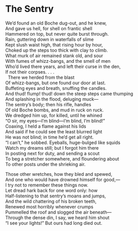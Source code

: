 # The Sentry  
  
We’d found an old Boche dug-out, and he knew,  
And gave us hell, for shell on frantic shell  
Hammered on top, but never quite burst through.  
Rain, guttering down in waterfalls of slime  
Kept slush waist high, that rising hour by hour,  
Choked up the steps too thick with clay to climb.  
What murk of air remained stank old, and sour  
With fumes of whizz-bangs, and the smell of men  
Who’d lived there years, and left their curse in the den,  
If not their corpses. . . .  
&nbsp;&nbsp;There we herded from the blast  
Of whizz-bangs, but one found our door at last.  
Buffeting eyes and breath, snuffing the candles.  
And thud! flump! thud! down the steep steps came thumping  
And splashing in the flood, deluging muck—  
The sentry’s body; then his rifle, handles  
Of old Boche bombs, and mud in ruck on ruck.  
We dredged him up, for killed, until he whined  
“O sir, my eyes—I’m blind—I’m blind, I’m blind!”  
Coaxing, I held a flame against his lids  
And said if he could see the least blurred light  
He was not blind; in time he’d get all right.  
“I can’t,” he sobbed.  Eyeballs, huge-bulged like squids  
Watch my dreams still; but I forgot him there  
In posting next for duty, and sending a scout  
To beg a stretcher somewhere, and floundering about  
To other posts under the shrieking air.  
  
Those other wretches, how they bled and spewed,  
And one who would have drowned himself for good,—  
I try not to remember these things now.  
Let dread hark back for one word only:  how  
Half-listening to that sentry’s moans and jumps,  
And the wild chattering of his broken teeth,  
Renewed most horribly whenever crumps  
Pummelled the roof and slogged the air beneath—  
Through the dense din, I say, we heard him shout  
“I see your lights!”  But ours had long died out.  